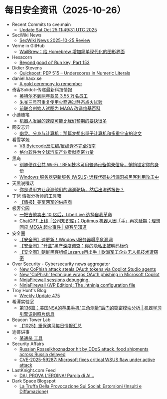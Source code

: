 # 每日安全资讯（2025-10-26）

- Recent Commits to cve:main
  - [Update Sat Oct 25 11:49:31 UTC 2025](https://github.com/trickest/cve/commit/c1153179fe261cb8be903fa43c1edff3b3778fa9)
- SecWiki News
  - [SecWiki News 2025-10-25 Review](http://www.sec-wiki.com/?2025-10-25)
- Verne in GitHub
  - [WailBrew：给 Homebrew 增加简单现代化的图形界面](https://blog.einverne.info/post/2025/10/wailbrew.html)
- Hexacorn
  - [Beyond good ol’ Run key, Part 153](https://www.hexacorn.com/blog/2025/10/25/beyond-good-ol-run-key-part-153/)
- Didier Stevens
  - [Quickpost: PEP 515 – Underscores in Numeric Literals](https://blog.didierstevens.com/2025/10/25/quickpost-pep-515-underscores-in-numeric-literals/)
- daniel.haxx.se
  - [A gold ceremony to remember](https://daniel.haxx.se/blog/2025/10/25/a-gold-ceremony-to-remember/)
- 奇客Solidot–传递最新科技情报
  - [英特尔不到两年裁员 3.55 万名员工](https://www.solidot.org/story?sid=82639)
  - [朱雀三号可重复使用火箭通过静态点火试验](https://www.solidot.org/story?sid=82638)
  - [前联合创始人试图为 MAGA 改造维基百科](https://www.solidot.org/story?sid=82637)
- 小迪随笔
  - [机器人发展的速度可能比我们预期的要快很多](https://mp.weixin.qq.com/s?__biz=MzAxMjIyNDE4Mg==&mid=2651759313&idx=1&sn=03f16551ed0e183b51350c9a41aabe28)
- 网安志异
  - [幽灵、分身与计算机：那篇梦想出量子计算机和多重宇宙的论文](https://mp.weixin.qq.com/s?__biz=MzAxNzYyNzMyNg==&mid=2664232767&idx=1&sn=76e42f58d9e4e678b9ece6253581dd8a)
- 看雪学苑
  - [V8 Bytecode反汇编/反编译不完全指南](https://mp.weixin.qq.com/s?__biz=MjM5NTc2MDYxMw==&mid=2458602701&idx=1&sn=28fd5b31e8facc36b3b6480617f01fcc)
  - [格尔软件为全球汽车产业贡献商密力量](https://mp.weixin.qq.com/s?__biz=MjM5NTc2MDYxMw==&mid=2458602701&idx=2&sn=911d571bdbca84769114c09fa5cc9515)
- 黑鸟
  - [别随便连公共 Wi-Fi！BFId技术可用普通设备偷录信号，悄悄锁定你的身份](https://mp.weixin.qq.com/s?__biz=MzAxOTM1MDQ1NA==&mid=2451183148&idx=1&sn=2cc71edde53f605c052924482eafe499)
  - [Windows 服务器更新服务 (WSUS) 远程代码执行漏洞被黑客利用攻击中](https://mp.weixin.qq.com/s?__biz=MzAxOTM1MDQ1NA==&mid=2451183148&idx=2&sn=7f4ea604c0be618db406165d656c36eb)
- 天黑说嘿话
  - [你是说甲方让我测他们的漏洞靶场，然后出渗透报告？](https://mp.weixin.qq.com/s?__biz=MzI5NTQ5MTAzMA==&mid=2247484832&idx=1&sn=e7a7122314f200606eade90f330b8ea3)
- 丁爸 情报分析师的工具箱
  - [【情报】美军网军的供应商](https://mp.weixin.qq.com/s?__biz=MzI2MTE0NTE3Mw==&mid=2651152625&idx=1&sn=2e266d265191ec6a96072dab03571baf)
- 极客公园
  - [一把吉他卖出 10 亿后，LiberLive 选择自我革命](https://mp.weixin.qq.com/s?__biz=MTMwNDMwODQ0MQ==&mid=2653089260&idx=1&sn=b1cd08868104f3e2dff6b5064169001a)
  - [ChatGPT 上线「公司知识库」；Optimus 机器人因「手」再次延期；理想回应 MEGA 起火事件 | 极客早知道](https://mp.weixin.qq.com/s?__biz=MTMwNDMwODQ0MQ==&mid=2653089206&idx=1&sn=14d3ba4e2c29ff5834800e60499fceae)
- 安全圈
  - [【安全圈】速更新！Windows服务器曝高危漏洞](https://mp.weixin.qq.com/s?__biz=MzIzMzE4NDU1OQ==&mid=2652072393&idx=1&sn=77afd354e52d6be27280d6083ba913a3)
  - [【安全圈】"开盒"黑产深度调查：你的隐私正被明码标价](https://mp.weixin.qq.com/s?__biz=MzIzMzE4NDU1OQ==&mid=2652072393&idx=2&sn=1b2c39a3c6a3b329ed6b76f5ed6ab54a)
  - [【安全圈】朝鲜黑客组织Lazarus再出手！欧洲军工企业无人机技术遭窃密](https://mp.weixin.qq.com/s?__biz=MzIzMzE4NDU1OQ==&mid=2652072393&idx=3&sn=69cf54e9f1bf4cf8d816d72192b76bf8)
- Over Security - Cybersecurity news aggregator
  - [New CoPhish attack steals OAuth tokens via Copilot Studio agents](https://www.bleepingcomputer.com/news/security/new-cophish-attack-steals-oauth-tokens-via-copilot-studio-agents/)
  - [New 'CoPhish' technique wraps OAuth phishing in Microsoft Copilot](https://www.bleepingcomputer.com/news/security/new-cophish-technique-wraps-oauth-phishing-in-microsoft-copilot/)
  - [NinjaFirewall sessions debugging.](https://blog.nintechnet.com/ninjafirewall-php-sessions-debugging/)
  - [NinjaFirewall (WP Edition): The .htninja configuration file](https://blog.nintechnet.com/ninjafirewall-wp-edition-the-htninja-configuration-file/)
- Troy Hunt's Blog
  - [Weekly Update 475](https://www.troyhunt.com/weekly-update-475/)
- 希潭实验室
  - [第136篇：美国NSA的苹果手机"三角测量"后门的窃密模块分析 | 机器学习引擎识别照片信息](https://mp.weixin.qq.com/s?__biz=MzkzMjI1NjI3Ng==&mid=2247487799&idx=1&sn=56e7121d80f57da9d10770dfe3a44e14)
- Beacon Tower Lab
  - [【1025】重保演习每日情报汇总](https://mp.weixin.qq.com/s?__biz=MzkyNzcxNTczNA==&mid=2247487888&idx=1&sn=7359ad304f8f904f95919ed7ad171216)
- 迪哥讲事
  - [某通杀 工具](https://mp.weixin.qq.com/s?__biz=MzIzMTIzNTM0MA==&mid=2247498461&idx=1&sn=b13be5ce0264411087063c1469d28471)
- Security Affairs
  - [Russian Rosselkhoznadzor hit by DDoS attack, food shipments across Russia delayed](https://securityaffairs.com/183845/security/russian-rosselkhoznadzor-hit-by-ddos-attack-food-shipments-delayed.html)
  - [CVE-2025-59287: Microsoft fixes critical WSUS flaw under active attack](https://securityaffairs.com/183830/security/cve-2025-59287-microsoft-fixes-critical-wsus-flaw-under-active-attack.html)
- LastKnight.com Feed
  - [DAI, PROVA L’EROINA! Parola di AI…](https://mgpf.it/2025/10/25/dai-prova-leroina-parola-di-ai.html)
- Dark Space Blogspot
  - [La Truffa Della Provocazione Sui Social: Estorsioni (Insulti e Diffamazione)](http://darkwhite666.blogspot.com/2025/10/la-truffa-della-provocazione-sui-social.html)
